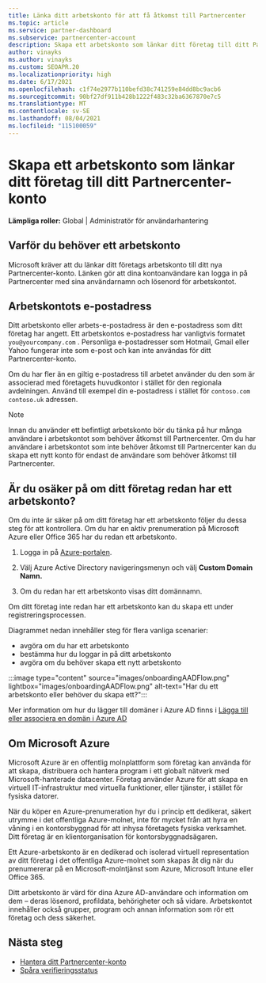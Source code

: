 ```yaml
---
title: Länka ditt arbetskonto för att få åtkomst till Partnercenter
ms.topic: article
ms.service: partner-dashboard
ms.subservice: partnercenter-account
description: Skapa ett arbetskonto som länkar ditt företag till ditt Partnercenter-konto. Detta gör att anställda i ditt företag kan komma åt Partnercenter.
author: vinayks
ms.author: vinayks
ms.custom: SEOAPR.20
ms.localizationpriority: high
ms.date: 6/17/2021
ms.openlocfilehash: c1f74e2977b110befd38c741259e84dd8bc9acb6
ms.sourcegitcommit: 90bf27df911b428b1222f483c32ba6367870e7c5
ms.translationtype: MT
ms.contentlocale: sv-SE
ms.lasthandoff: 08/04/2021
ms.locfileid: "115100059"
---
```

# <a name="create-a-work-account-that-links-your-company-to-your-partner-center-account"></a>Skapa ett arbetskonto som länkar ditt företag till ditt Partnercenter-konto

**Lämpliga roller:** Global | Administratör för användarhantering

## <a name="why-you-need-a-work-account"></a>Varför du behöver ett arbetskonto

Microsoft kräver att du länkar ditt företags arbetskonto till ditt nya Partnercenter-konto. Länken gör att dina kontoanvändare kan logga in på Partnercenter med sina användarnamn och lösenord för arbetskontot.

## <a name="the-work-account-email-address"></a>Arbetskontots e-postadress

Ditt arbetskonto eller arbets-e-postadress är den e-postadress som ditt företag har angett. Ett arbetskontos e-postadress har vanligtvis formatet `you@yourcompany.com` . Personliga e-postadresser som Hotmail, Gmail eller Yahoo fungerar inte som e-post och kan inte användas för ditt Partnercenter-konto.

Om du har fler än en giltig e-postadress till arbetet använder du den som är associerad med företagets huvudkontor i stället för den regionala avdelningen. Använd till exempel din e-postadress i stället för `contoso.com` `contoso.uk` adressen.

> [!NOTE]  
> Innan du använder ett befintligt arbetskonto bör du tänka på hur många användare i arbetskontot som behöver åtkomst till Partnercenter. Om du har användare i arbetskontot som inte behöver åtkomst till Partnercenter kan du skapa ett nytt konto för endast de användare som behöver åtkomst till Partnercenter.

## <a name="not-sure-if-your-company-already-has-a-work-account"></a>Är du osäker på om ditt företag redan har ett arbetskonto?

Om du inte är säker på om ditt företag har ett arbetskonto följer du dessa steg för att kontrollera. Om du har en aktiv prenumeration på Microsoft Azure eller Office 365 har du redan ett arbetskonto.

1. Logga in på [Azure-portalen](https://portal.azure.com).

2. Välj Azure Active Directory navigeringsmenyn och välj **Custom Domain Namn.**

3. Om du redan har ett arbetskonto visas ditt domännamn.

Om ditt företag inte redan har ett arbetskonto kan du skapa ett under registreringsprocessen.

Diagrammet nedan innehåller steg för flera vanliga scenarier:

- avgöra om du har ett arbetskonto
- bestämma hur du loggar in på ditt arbetskonto
- avgöra om du behöver skapa ett nytt arbetskonto

:::image type="content" source="images/onboardingAADFlow.png" lightbox="images/onboardingAADFlow.png" alt-text="Har du ett arbetskonto eller behöver du skapa ett?":::

Mer information om hur du lägger till domäner i Azure AD finns i [Lägga till eller associera en domän i Azure AD](/azure/active-directory/active-directory-add-domain)

## <a name="about-microsoft-azure"></a>Om Microsoft Azure

Microsoft Azure är en offentlig molnplattform som företag kan använda för att skapa, distribuera och hantera program i ett globalt nätverk med Microsoft-hanterade datacenter. Företag använder Azure för att skapa en virtuell IT-infrastruktur med virtuella funktioner, eller tjänster, i stället för fysiska datorer.

När du köper en Azure-prenumeration hyr du i princip ett dedikerat, säkert utrymme i det offentliga Azure-molnet, inte för mycket från att hyra en våning i en kontorsbyggnad för att inhysa företagets fysiska verksamhet. Ditt företag är en klientorganisation för kontorsbyggnadsägaren.

Ett Azure-arbetskonto är en dedikerad och isolerad virtuell representation av ditt företag i det offentliga Azure-molnet som skapas åt dig när du prenumererar på en Microsoft-molntjänst som Azure, Microsoft Intune eller Office 365.

Ditt arbetskonto är värd för dina Azure AD-användare och information om dem – deras lösenord, profildata, behörigheter och så vidare. Arbetskontot innehåller också grupper, program och annan information som rör ett företag och dess säkerhet.

## <a name="next-steps"></a>Nästa steg

- [Hantera ditt Partnercenter-konto](partner-center-account-setup.md)
- [Spåra verifieringsstatus](verification-responses.md)
